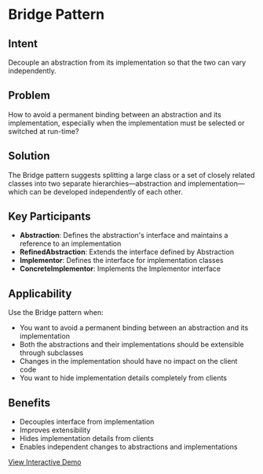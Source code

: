 # Bridge Pattern

## Intent
Decouple an abstraction from its implementation so that the two can vary independently.

## Problem
How to avoid a permanent binding between an abstraction and its implementation, especially when the implementation must be selected or switched at run-time?

## Solution
The Bridge pattern suggests splitting a large class or a set of closely related classes into two separate hierarchies—abstraction and implementation—which can be developed independently of each other.

## Key Participants
- **Abstraction**: Defines the abstraction's interface and maintains a reference to an implementation
- **RefinedAbstraction**: Extends the interface defined by Abstraction
- **Implementor**: Defines the interface for implementation classes
- **ConcreteImplementor**: Implements the Implementor interface

## Applicability
Use the Bridge pattern when:
- You want to avoid a permanent binding between an abstraction and its implementation
- Both the abstractions and their implementations should be extensible through subclasses
- Changes in the implementation should have no impact on the client code
- You want to hide implementation details completely from clients

## Benefits
- Decouples interface from implementation
- Improves extensibility
- Hides implementation details from clients
- Enables independent changes to abstractions and implementations

[View Interactive Demo](./index.html)
